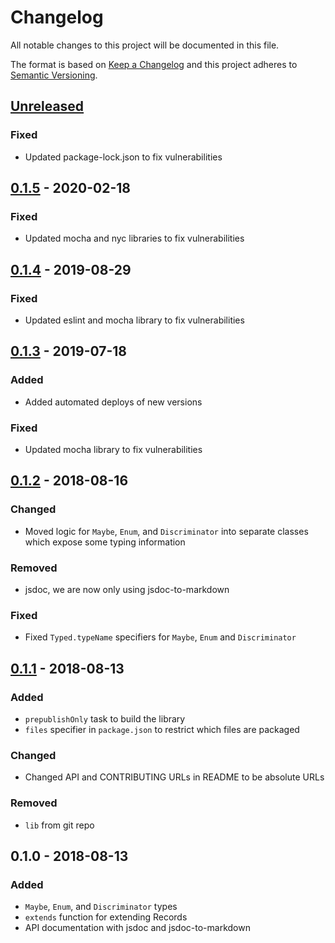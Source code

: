 # Changelog

All notable changes to this project will be documented in this file.

The format is based on [Keep a Changelog](http://keepachangelog.com/en/1.0.0/)
and this project adheres to [Semantic Versioning](http://semver.org/spec/v2.0.0.html).

## [Unreleased]

### Fixed
- Updated package-lock.json to fix vulnerabilities

## [0.1.5] - 2020-02-18
### Fixed
- Updated mocha and nyc libraries to fix vulnerabilities

## [0.1.4] - 2019-08-29
### Fixed
- Updated eslint and mocha library to fix vulnerabilities

## [0.1.3] - 2019-07-18
### Added
- Added automated deploys of new versions

### Fixed
- Updated mocha library to fix vulnerabilities

## [0.1.2] - 2018-08-16
### Changed
- Moved logic for `Maybe`, `Enum`, and `Discriminator` into separate classes which expose some typing information

### Removed
- jsdoc, we are now only using jsdoc-to-markdown

### Fixed
- Fixed `Typed.typeName` specifiers for `Maybe`, `Enum` and `Discriminator`

## [0.1.1] - 2018-08-13
### Added
- `prepublishOnly` task to build the library
- `files` specifier in `package.json` to restrict which files are packaged

### Changed
- Changed API and CONTRIBUTING URLs in README to be absolute URLs

### Removed
- `lib` from git repo

## 0.1.0 - 2018-08-13
### Added
- `Maybe`, `Enum`, and `Discriminator` types
- `extends` function for extending Records
- API documentation with jsdoc and jsdoc-to-markdown

[Unreleased]: https://github.com/brightcove/typed-immutable-extensions/compare/v0.1.5...HEAD
[0.1.5]: https://github.com/brightcove/typed-immutable-extensions/compare/v0.1.4...v0.1.5
[0.1.4]: https://github.com/brightcove/typed-immutable-extensions/compare/v0.1.3...v0.1.4
[0.1.3]: https://github.com/brightcove/typed-immutable-extensions/compare/v0.1.2...v0.1.3
[0.1.2]: https://github.com/brightcove/typed-immutable-extensions/compare/v0.1.1...v0.1.2
[0.1.1]: https://github.com/brightcove/typed-immutable-extensions/compare/v0.1.0...v0.1.1
